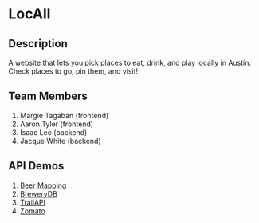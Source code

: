 # LocAll

## Description
A website that lets you pick places to eat, drink, and play locally in Austin. Check places to go, pin them, and visit!

## Team Members
1. Margie Tagaban (frontend)
2. Aaron Tyler (frontend)
3. Isaac Lee (backend)
4. Jacque White (backend)

## API Demos
1. [Beer Mapping](https://ijlee2.github.io/LocAll/api_demos/beer_mapping.html)
2. [BreweryDB](https://ijlee2.github.io/LocAll/api_demos/brewerydb.html)
3. [TrailAPI](https://ijlee2.github.io/LocAll/api_demos/trail_api.html)
4. [Zomato](https://ijlee2.github.io/LocAll/api_demos/zomato.html)
